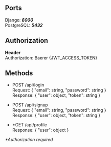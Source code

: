## Ports
Django: <i><b>8000</b></i> <br>
PostgreSQL: <i><b>5432</b></i>


## Authorization

<b>Header</b> <br>
Authorization: Baerer {JWT_ACCESS_TOKEN}

## Methods

- POST /api/login<br>
    Request:
    {
      "email": string,
      "password": string
    }<br>
    Response:
    {
      "user": object,
      "token": string
    }


- POST /api/signup<br>
    Request: 
    {
      "email": string,
      "password": string
    }<br>
    Response:
    {
      "user": object,
      "token": string
    }


- *GET /api/profile<br>
    Response:
    {
        "user": object
    }
  

 <i>*Authorization required</i>


